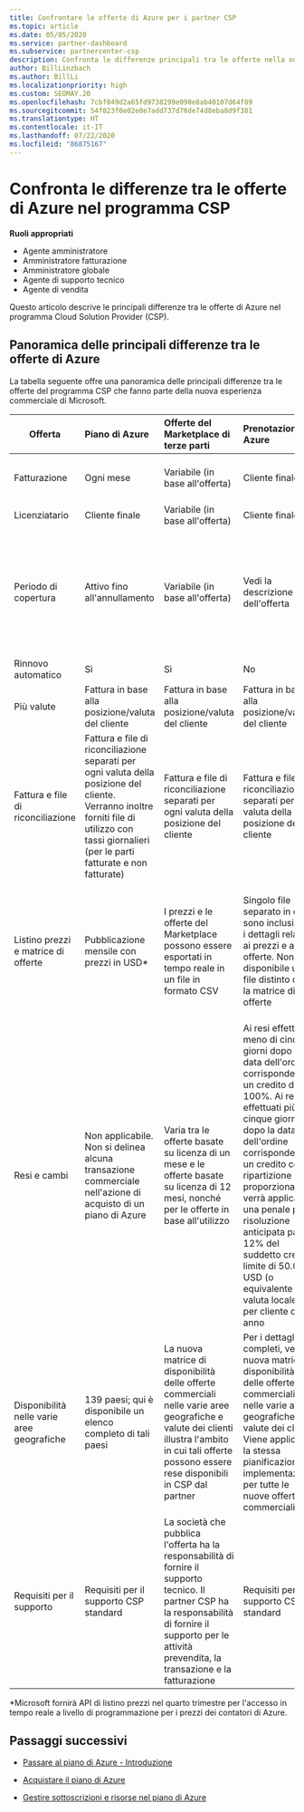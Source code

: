```yaml
---
title: Confrontare le offerte di Azure per i partner CSP
ms.topic: article
ms.date: 05/05/2020
ms.service: partner-dashboard
ms.subservice: partnercenter-csp
description: Confronta le differenze principali tra le offerte nella nuova esperienza commerciale Microsoft per i partner nel programma Cloud Solution Provider (CSP).
author: BillLinzbach
ms.author: BillLi
ms.localizationpriority: high
ms.custom: SEOMAY.20
ms.openlocfilehash: 7cbf049d2a65fd9738299e090e8ab40107d64f89
ms.sourcegitcommit: 54f823f0e02e0e7add737d78de74d8eba8d9f381
ms.translationtype: HT
ms.contentlocale: it-IT
ms.lasthandoff: 07/22/2020
ms.locfileid: "86875167"
---
```

# <a name="compare-differences-between-azure-offers-in-the-csp-program"></a>Confronta le differenze tra le offerte di Azure nel programma CSP

**Ruoli appropriati**

- Agente amministratore
- Amministratore fatturazione
- Amministratore globale
- Agente di supporto tecnico
- Agente di vendita

Questo articolo descrive le principali differenze tra le offerte di Azure nel programma Cloud Solution Provider (CSP).

## <a name="overview-of-key-differences-between-azure-offers"></a>Panoramica delle principali differenze tra le offerte di Azure

La tabella seguente offre una panoramica delle principali differenze tra le offerte del programma CSP che fanno parte della nuova esperienza commerciale di Microsoft.

|**Offerta**| **Piano di Azure**|**Offerte del Marketplace di terze parti**|**Prenotazioni di Azure**|**Abbonamenti server venduti tramite CSP**|**Offerte basate su postazioni**|
|-------------------|:------|:-----|:---------|:--------------|:---------|
|Fatturazione|Ogni mese|Variabile (in base all'offerta)|Cliente finale|In anticipo per l'intero periodo o per un periodo di tre anni|Mensile o annuale|
|Licenziatario|Cliente finale|Variabile (in base all'offerta)|Cliente finale| Cliente finale|Cliente finale|
|Periodo di copertura|Attivo fino all'annullamento|Variabile (in base all'offerta)|Vedi la descrizione dell'offerta|Tutte le prenotazioni di Azure hanno un periodo di copertura univoco. Tutte le sottoscrizioni server hanno un periodo di copertura univoco.|   Le licenze aggiuntive basate su postazioni si inseriranno nel periodo di copertura esistente|
|Rinnovo automatico|Sì|Sì|No| No|Sì|
|Più valute|Fattura in base alla posizione/valuta del cliente|Fattura in base alla posizione/valuta del cliente|Fattura in base alla posizione/valuta del cliente|Fattura in base alla posizione/valuta del cliente|In base alla valuta della posizione del partner| 
|Fattura e file di riconciliazione|Fattura e file di riconciliazione separati per ogni valuta della posizione del cliente.  Verranno inoltre forniti file di utilizzo con tassi giornalieri (per le parti fatturate e non fatturate) |Fattura e file di riconciliazione separati per ogni valuta della posizione del cliente|Fattura e file di riconciliazione separati per ogni valuta della posizione del cliente|Fattura e file di riconciliazione separati per ogni valuta della posizione del cliente|Tutti gli ordini in una fattura e un file di riconciliazione|
|Listino prezzi e matrice di offerte|Pubblicazione mensile con prezzi in USD*|I prezzi e le offerte del Marketplace possono essere esportati in tempo reale in un file in formato CSV|Singolo file separato in cui sono inclusi tutti i dettagli relativi ai prezzi e alle offerte. Non è disponibile un file distinto con la matrice di offerte||Singolo file separato in cui sono inclusi tutti i dettagli relativi ai prezzi e alle offerte. Non è disponibile una matrice di offerte distinta| 
|Resi e cambi|Non applicabile. Non si delinea alcuna transazione commerciale nell'azione di acquisto di un piano di Azure|Varia tra le offerte basate su licenza di un mese e le offerte basate su licenza di 12 mesi, nonché per le offerte in base all'utilizzo|Ai resi effettuati meno di cinque giorni dopo la data dell'ordine corrisponderà un credito del 100%. Ai resi effettuati più di cinque giorni dopo la data dell'ordine corrisponderà un credito con ripartizione proporzionale e verrà applicata una penale per risoluzione anticipata pari al 12% del suddetto credito; limite di 50.000 USD (o equivalente in valuta locale) per cliente ogni anno|Ai resi effettuati meno di 60 giorni dalla data dell'ordine corrisponderà un credito del 100% e i codici di licenza verranno disattivati. Non verranno accettati resi parziali|   Alle sospensioni o agli annullamenti effettuati dopo meno di 30 giorni corrisponderà un credito del 100%. Alle sospensioni o agli annullamenti effettuati dopo più di 30 giorni corrisponderà un credito con ripartizione proporzionale|
|Disponibilità nelle varie aree geografiche|139 paesi; qui è disponibile un elenco completo di tali paesi|La nuova matrice di disponibilità delle offerte commerciali nelle varie aree geografiche e valute dei clienti illustra l'ambito in cui tali offerte possono essere rese disponibili in CSP dal partner|Per i dettagli completi, vedi la nuova matrice di disponibilità delle offerte commerciali nelle varie aree geografiche e valute dei clienti. Viene applicata la stessa pianificazione di implementazione per tutte le nuove offerte commerciali|Per i dettagli completi, vedi la nuova matrice di disponibilità delle offerte commerciali nelle varie aree geografiche e valute dei clienti.  Viene applicata la stessa pianificazione di implementazione per tutte le nuove offerte commerciali|247 paesi|
|Requisiti per il supporto|Requisiti per il supporto CSP standard|La società che pubblica l'offerta ha la responsabilità di fornire il supporto tecnico.  Il partner CSP ha la responsabilità di fornire il supporto per le attività prevendita, la transazione e la fatturazione|Requisiti per il supporto CSP standard|Requisiti per il supporto CSP standard|Requisiti per il supporto CSP standard|

*Microsoft fornirà API di listino prezzi nel quarto trimestre per l'accesso in tempo reale a livello di programmazione per i prezzi dei contatori di Azure.

## <a name="next-steps"></a>Passaggi successivi

- [Passare al piano di Azure - Introduzione](azure-plan-get-started.md)

- [Acquistare il piano di Azure](purchase-azure-plan.md)

- [Gestire sottoscrizioni e risorse nel piano di Azure](azure-plan-manage.md)